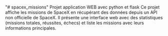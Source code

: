 "# spacex_missions" 
Projet application WEB avec python et flask
Ce projet affiche les missions de SpaceX en récupérant des données depuis un API non officielle de SpaceX. 
Il présente une interface web avec des statistiques (missions totales, réussites, échecs) et liste les missions avec leurs informations principales.
